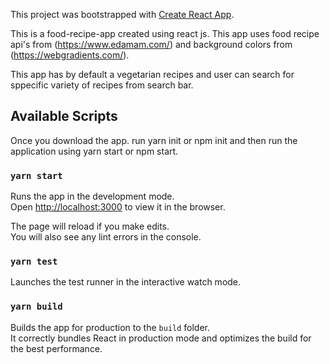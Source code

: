 This project was bootstrapped with [Create React App](https://github.com/facebook/create-react-app).

This is a food-recipe-app created using react js. This app uses food recipe api's from (https://www.edamam.com/) and background colors from (https://webgradients.com/). 

This app has by default a vegetarian recipes and user can search for sppecific variety of recipes from search bar.

## Available Scripts
Once you download the app. run yarn init or npm init and then run the application using yarn start or npm start.

### `yarn start`

Runs the app in the development mode.<br />
Open [http://localhost:3000](http://localhost:3000) to view it in the browser.

The page will reload if you make edits.<br />
You will also see any lint errors in the console.

### `yarn test`

Launches the test runner in the interactive watch mode.<br />

### `yarn build`

Builds the app for production to the `build` folder.<br />
It correctly bundles React in production mode and optimizes the build for the best performance.
